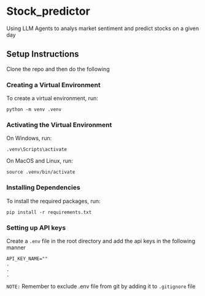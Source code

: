 # Stock_predictor
Using LLM Agents to analys market sentiment and predict stocks on a given day

## Setup Instructions

Clone the repo and then do the following


### Creating a Virtual Environment
To create a virtual environment, run:
```
python -m venv .venv
```

### Activating the Virtual Environment

On Windows, run:
```
.venv\Scripts\activate
```

On MacOS and Linux, run:
```
source .venv/bin/activate
```


### Installing Dependencies
To install the required packages, run:
```
pip install -r requirements.txt
```

### Setting up API keys
Create a `.env` file in the root directory and add the api keys in the following manner
```
API_KEY_NAME=""
.
.
.
```

`NOTE:` Remember to exclude .env file from git by adding it to `.gitignore` file

